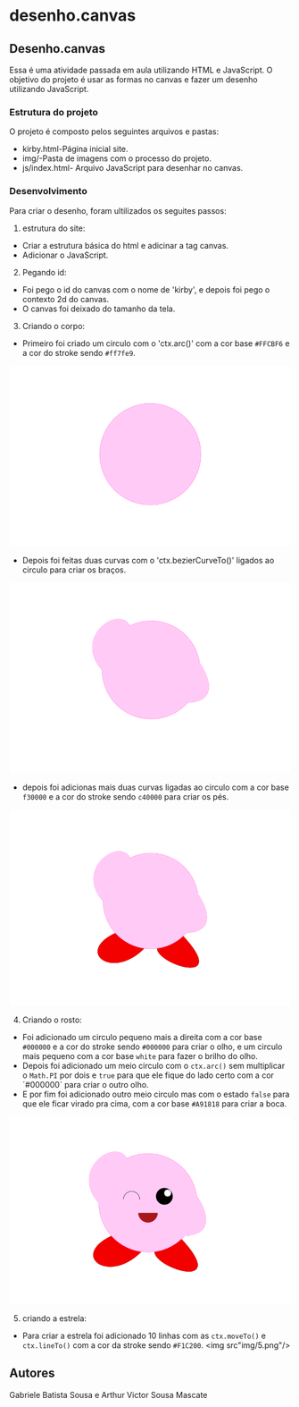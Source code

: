 # desenho.canvas
## Desenho.canvas

 Essa é uma atividade passada em aula utilizando HTML e JavaScript. O objetivo do projeto é usar as formas no canvas e fazer um desenho utilizando JavaScript.
 
### Estrutura do projeto

 O projeto é composto pelos seguintes arquivos e pastas:
 * kirby.html-Página inicial site.
 * img/-Pasta de imagens com  o processo do projeto.
 * js/index.html- Arquivo JavaScript para desenhar no canvas.
  
### Desenvolvimento

Para criar o desenho, foram ultilizados os seguites passos:

1. estrutura do site:
 - Criar a estrutura básica do html e adicinar a tag canvas.
 - Adicionar o JavaScript.

2. Pegando id:
 - Foi pego o id do canvas com o nome de 'kirby', e depois foi pego o contexto 2d do canvas.
 - O canvas foi deixado do tamanho da tela.

3. Criando o corpo:
 
 - Primeiro foi criado um circulo com o 'ctx.arc()' com a cor base `#FFCBF6` e a cor do stroke sendo `#ff7fe9`.
 <img src="img/1.png"/>
 
 - Depois foi feitas duas curvas com o 'ctx.bezierCurveTo()' ligados ao circulo para criar os braços.
 <img src="img/2.png"/>
 
 - depois foi adicionas mais duas curvas ligadas ao circulo com a cor base `f30000` e a cor do stroke sendo `c40000` para criar os pés.
 <img src="img/3.png"/>
 
4. Criando o rosto:
 - Foi adicionado um circulo pequeno mais a direita com a cor base `#000000` e a cor do stroke sendo `#000000` para criar o olho, e um circulo mais pequeno com a cor base `white` para fazer o brilho do olho.
 - Depois foi adicionado um meio circulo com o `ctx.arc()` sem multiplicar o `Math.PI` por dois e `true` para que ele fique do lado certo com a cor ´#000000´ para criar o outro olho.
 - E por fim foi adicionado outro meio circulo mas com o estado `false` para que ele ficar virado pra cima, com a cor base `#A91818` para criar a boca.
 <img src="img/4.png"/>
 
5. criando a estrela:
 - Para criar a estrela foi adicionado 10 linhas com as `ctx.moveTo()` e `ctx.lineTo()` com a cor da stroke sendo `#F1C200`.
 <img src"img/5.png"/>

## Autores
Gabriele Batista Sousa e Arthur Victor Sousa Mascate 

